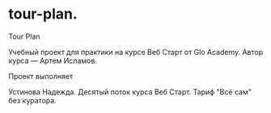 # tour-plan.

Tour Plan

Учебный проект для практики на курсе Веб Старт от Glo Academy. Автор курса — Артем Исламов.

Проект выполняет

Устинова Надежда. Десятый поток курса Веб Старт. Тариф "Всё сам" без куратора.
